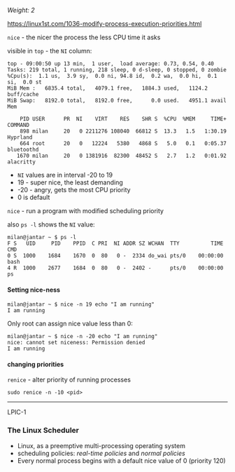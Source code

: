 _Weight: 2_

https://linux1st.com/1036-modify-process-execution-priorities.html

`nice` - the nicer the process the less CPU time it asks

visible in `top`  - the `NI` column:

```
top - 09:00:50 up 13 min,  1 user,  load average: 0.73, 0.54, 0.40
Tasks: 219 total, 1 running, 218 sleep, 0 d-sleep, 0 stopped, 0 zombie
%Cpu(s):  1.1 us,  3.9 sy,  0.0 ni, 94.8 id,  0.2 wa,  0.0 hi,  0.1 si,  0.0 st
MiB Mem :   6835.4 total,   4079.1 free,   1884.3 used,   1124.2 buff/cache
MiB Swap:   8192.0 total,   8192.0 free,      0.0 used.   4951.1 avail Mem

    PID USER      PR  NI    VIRT    RES    SHR S  %CPU  %MEM     TIME+ COMMAND
    898 milan     20   0 2211276 108040  66812 S  13.3   1.5   1:30.19 Hyprland
    664 root      20   0   12224   5380   4868 S   5.0   0.1   0:05.37 bluetoothd
   1670 milan     20   0 1381916  82300  48452 S   2.7   1.2   0:01.92 alacritty
```

- `NI` values are in interval -20 to 19
- 19 - super nice, the least demanding
- -20 - angry, gets the most CPU priority
- 0 is default

`nice` - run a program with modified scheduling priority

also `ps -l` shows the `NI` value:

```
milan@jantar ~ $ ps -l
F S   UID     PID    PPID  C PRI  NI ADDR SZ WCHAN  TTY          TIME CMD
0 S  1000    1684    1670  0  80   0 -  2334 do_wai pts/0    00:00:00 bash
4 R  1000    2677    1684  0  80   0 -  2402 -      pts/0    00:00:00 ps
```

#### Setting nice-ness

```
milan@jantar ~ $ nice -n 19 echo "I am running"
I am running
```

Only root can assign nice value less than 0:

```
milan@jantar ~ $ nice -n -20 echo "I am running"
nice: cannot set niceness: Permission denied
I am running
```

#### changing priorities

`renice` - alter priority of running processes

```
sudo renice -n -10 <pid>
```

---

LPIC-1

### The Linux Scheduler

- Linux, as a preemptive multi-processing operating system
- scheduling policies: _real-time policies_ and _normal policies_
- Every normal process begins with a default nice value of 0 (priority 120)